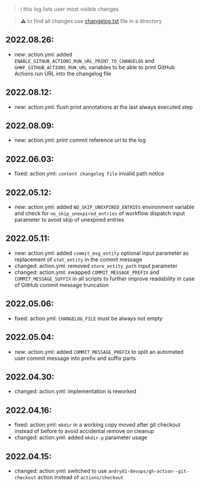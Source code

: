 > :information_source: this log lists user most visible changes

> :warning: to find all changes use [changelog.txt](https://github.com/andry81-devops/gh-action--accum-content/blob/master/changelog.txt) file in a directory

## 2022.08.26:
* new: action.yml: added `ENABLE_GITHUB_ACTIONS_RUN_URL_PRINT_TO_CHANGELOG` and `GHWF_GITHUB_ACTIONS_RUN_URL` variables to be able to print GitHub Actions run URL into the changelog file

## 2022.08.12:
* new: action.yml: flush print annotations at the last always executed step

## 2022.08.09:
* new: action.yml: print commit reference url to the log

## 2022.06.03:
* fixed: action.yml: `content changelog file` invalid path notice

## 2022.05.12:
* new: action.yml: added `NO_SKIP_UNEXPIRED_ENTRIES` environment variable and check for `no_skip_unexpired_entries` of workflow dispatch input parameter to avoid skip of unexpired entries

## 2022.05.11:
* new: action.yml: added `commit_msg_entity` optional input parameter as replacement of `stat_entity` in the commit message
* changed: action.yml: removed `store_entity_path` input parameter
* changed: action.yml: swapped `COMMIT_MESSAGE_PREFIX` and `COMMIT_MESSAGE_SUFFIX` in all scripts to further improve readability in case of GitHub commit message truncation

## 2022.05.06:
* fixed: action.yml: `CHANGELOG_FILE` must be always not empty

## 2022.05.04:
* new: action.yml: added `COMMIT_MESSAGE_PREFIX` to split an automated user commit message into prefix and suffix parts

## 2022.04.30:
* changed: action.yml: implementation is reworked

## 2022.04.16:
* fixed: action.yml: `mkdir` in a working copy moved after git checkout instead of before to avoid accidental remove on cleanup
* changed: action.yml: added `mkdir-p` parameter usage

## 2022.04.15:
* changed: action.yml: switched to use `andry81-devops/gh-action--git-checkout` action instead of `actions/checkout`
